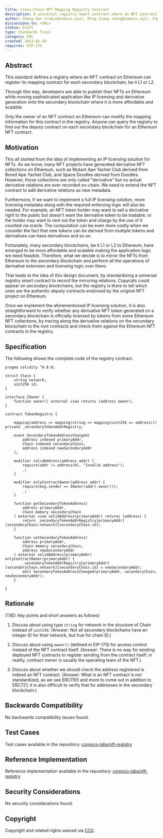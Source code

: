 ```yaml
---
title: Cross-Chain NFT Mapping Registry Contract
description: A universal registry smart contract where an NFT contract owner can register its mapping contract for each secondary blockchain.
author: Zheng Han <robin@comoco.xyz>, Ming Jiang <ming@comoco.xyz>, Fan Yang <jack@comoco.xyz>
discussions-to: <URL>
status: Draft
type: Standards Track
category: ERC
created: 2023-02-28
requires: EIP-173
---
```


## Abstract

This standard defines a registry where an NFT contract on Ethereum can register its mapping contract for each secondary blockchain, be it L1 or L2.

Through this way, developers are able to publish their NFTs on Ethereum while moving sophisticated application like IP licensing and derivative generation onto the secondary blockchain where it is more affordable and scalable.

Only the owner of an NFT contract on Ethereum can modify the mapping information for this contract in the registry. Anyone can query the registry to find out the deputy contract on each secondary blockchain for an Ethereum NFT contract.

## Motivation

This all started from the idea of implementing an IP licensing solution for NFTs. As we know, many NFT projects have generated derivative NFT collections on Ethereum, such as Mutant Ape Yachet Club derived from Bored Ape Yachet Club, and Space Doodles derived from Doodles. However, those collections are only called "derivative" but no actual derivative relations are ever recorded on-chain. We need to extend the NFT contract to add derivative relations as new metadata.

Furthermore, if we want to implement a full IP licensing solution, more licensing metadata along with the required enforcing logic will also be needed. For example, an NFT token holder may want to sell a derivative right to the public but doesn't want the derivative token to be tradable; or the holder may want to rent out the token and charge by the use of it counted via oracle. The computation can be even more costly when we consider the fact that new tokens can be derived from multiple tokens and derivatives can have derivatives and so on.

Fortunately, many secondary blockchains, be it L1 or L2 to Ethereum, have emerged to be more affordable and scalable making the application logic we need feasible. Therefore, what we decide is to mirror the NFTs from Ethereum to the secondary blockchain and perform all the operations of derivative extension and licensing logic over there.

That leads to the idea of this design document, by standardizing a universal registry smart contract to record the mirroring relations. Copycats could appear on secondary blockchains, but the registry is there to tell which ones are the authentic deputy contracts endorsed by the original NFT project on Ethereum.

Once we implement the aforementioned IP licensing solution, it is also straightforward to verify whether any derivative NFT token generated on a secondary blockchain is officially licensed by tokens from some Ethereum NFT collections, by tracing along the derivative relations on the secondary blockchain to the root contracts and check them against the Ethereum NFT contracts in the registry.

## Specification

The following shows the complete code of the registry contract.

```solidity
pragma solidity ^0.8.0;

struct Chain {
    string network;
    uint256 id;
}

interface IOwner {
    function owner() external view returns (address owner);
}

contract TokenRegistry {

    mapping(address => mapping(string => mapping(uint256 => address))) private _secondaryTokenAddrRegistry;

    event SecondaryTokenAddressChanged(
        address indexed primaryAddr,
        Chain indexed secondaryChain,
        address indexed newSecondaryAddr
    );

    modifier validAddress(address addr) {
        require(addr != address(0), "Invalid address");
        _;
    }

    modifier onlyContractOwner(address addr) {
        require(msg.sender == IOwner(addr).owner());
        _;
    }

    function getSecondaryTokenAddress(
        address primaryAddr,
        Chain memory secondaryChain
    ) external view validAddress(primaryAddr) returns (address) {
        return _secondaryTokenAddrRegistry[primaryAddr][secondaryChain.network][secondaryChain.id];
    }

    function setSecondaryTokenAddress(
        address primaryAddr,
        Chain memory secondaryChain,
        address newSecondaryAddr
    ) external validAddress(primaryAddr) onlyContractOwner(primaryAddr) {
        _secondaryTokenAddrRegistry[primaryAddr][secondaryChain.network][secondaryChain.id] = newSecondaryAddr;
        emit SecondaryTokenAddressChanged(primaryAddr, secondaryChain, newSecondaryAddr);
    }

}
```

## Rationale

(TBD: Key points and short answers as follows)

1. Discuss about using type `string` for network in the structure of Chain instead of `uint256`. (Answer: Not all secondary blockchains have an integer ID for their network, but true for chain ID.)

2. Discuss about using `owner()` (defined in EIP-173) for access control instead of the NFT contract itself. (Answer: There is no way for existing deployed NFT contracts to register sending from the contract itself; in reality, contract owner is usually the operating team of the NFT.)

3. Discuss about whether we should check the address registered is indeed an NFT contract. (Answer: What is an NFT contract is not standardized, as we see ERC1155 and more to come out in addition to ERC721; it is also difficult to verify that for addresses in the secondary blockchain.)

## Backwards Compatibility

No backwards compatibility issues found.

## Test Cases

Test cases available in the repository: [comoco-labs/nft-registry](https://github.com/comoco-labs/nft-registry)

## Reference Implementation

Reference implementation available in the repository: [comoco-labs/nft-registry](https://github.com/comoco-labs/nft-registry)

## Security Considerations

No security considerations found.

## Copyright

Copyright and related rights waived via [CC0](../LICENSE.md).
